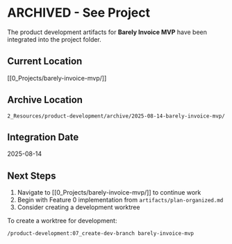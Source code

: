 # ARCHIVED - See Project

The product development artifacts for **Barely Invoice MVP** have been integrated into the project folder.

## Current Location
[[0_Projects/barely-invoice-mvp/]]

## Archive Location
`2_Resources/product-development/archive/2025-08-14-barely-invoice-mvp/`

## Integration Date
2025-08-14

## Next Steps
1. Navigate to [[0_Projects/barely-invoice-mvp/]] to continue work
2. Begin with Feature 0 implementation from `artifacts/plan-organized.md`
3. Consider creating a development worktree

To create a worktree for development:
```bash
/product-development:07_create-dev-branch barely-invoice-mvp
```